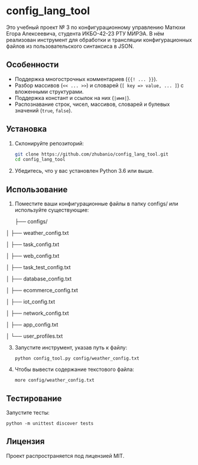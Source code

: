 # config_lang_tool
Это учебный проект № 3 по конфигурационному управлению Матюхи Егора Алексеевича, студента ИКБО-42-23 РТУ МИРЭА. В нём реализован инструмент для обработки и трансляции конфигурационных файлов из пользовательского синтаксиса в JSON.

## Особенности
- Поддержка многострочных комментариев (`{{! ... }}`).
- Разбор массивов (`<< ... >>`) и словарей (`[ key => value, ... ]`) с вложенными структурами.
- Поддержка констант и ссылок на них (`|имя|`).
- Распознавание строк, чисел, массивов, словарей и булевых значений (`true`, `false`).

## Установка
1. Склонируйте репозиторий:
   ```bash
   git clone https://github.com/zhubanio/config_lang_tool.git
   cd config_lang_tool

2. Убедитесь, что у вас установлен Python 3.6 или выше.


## Использование
1. Поместите ваши конфигурационные файлы в папку configs/ или используйте существующие:
   
    ├── configs/
   
│   ├── weather_config.txt

│   ├── task_config.txt

│   ├── web_config.txt

│   ├── task_test_config.txt

│   ├── database_config.txt

│   ├── ecommerce_config.txt

│   ├── iot_config.txt

│   ├── network_config.txt

│   ├── app_config.txt

│   └── user_profiles.txt

3. Запустите инструмент, указав путь к файлу:

       python config_tool.py config/weather_config.txt

4. Чтобы вывести содержание текстового файла:

       more config/weather_config.txt

## Тестирование
Запустите тесты:
  
    python -m unittest discover tests

## Лицензия
Проект распространяется под лицензией MIT.

